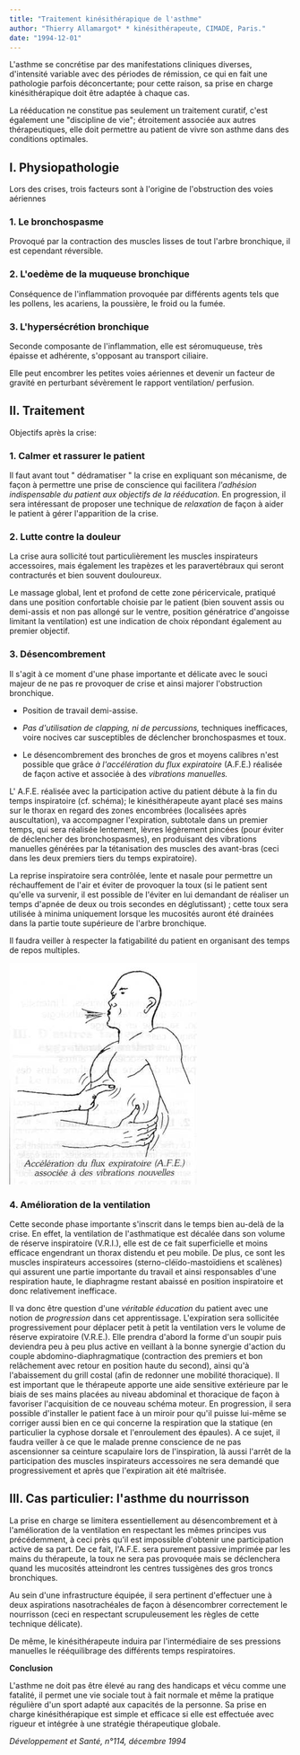```yaml
---
title: "Traitement kinésithérapique de l'asthme"
author: "Thierry Allamargot* * kinésithérapeute, CIMADE, Paris."
date: "1994-12-01"
---
```


L'asthme se concrétise par des manifestations cliniques diverses, d'intensité variable avec des périodes de rémission, ce qui en fait une pathologie parfois déconcertante; pour cette raison, sa prise en charge kinésithérapique doit être adaptée à chaque cas.

La rééducation ne constitue pas seulement un traitement curatif, c'est également une "discipline de vie"; étroitement associée aux autres thérapeutiques, elle doit permettre au patient de vivre son asthme dans des conditions optimales.

## **I. Physiopathologie**

Lors des crises, trois facteurs sont à l'origine de l'obstruction des voies aériennes

### **1. Le bronchospasme**

Provoqué par la contraction des muscles lisses de tout l'arbre bronchique, il est cependant réversible.

### **2. L'oedème de la muqueuse** **bronchique**

Conséquence de l'inflammation provoquée par différents agents tels que les pollens, les acariens, la poussière, le froid ou la fumée.

### **3. L'hypersécrétion bronchique**

Seconde composante de l'inflammation, elle est séromuqueuse, très épaisse et adhérente, s'opposant au transport ciliaire.

Elle peut encombrer les petites voies aériennes et devenir un facteur de gravité en perturbant sévèrement le rapport ventilation/ perfusion.

## **II.** **Traitement**

Objectifs après la crise:

### **1. Calmer et rassurer le patient**

Il faut avant tout " dédramatiser " la crise en expliquant son mécanisme, de façon à permettre une prise de conscience qui facilitera _l'adhésion indispensable du patient aux objectifs de la rééducation._ En progression, il sera intéressant de proposer une technique de _relaxation_ de façon à aider le patient à gérer l'apparition de la crise.

### **2. Lutte contre la douleur**

La crise aura sollicité tout particulièrement les muscles inspirateurs accessoires, mais également les trapèzes et les paravertébraux qui seront contracturés et bien souvent douloureux.

Le massage global, lent et profond de cette zone péricervicale, pratiqué dans une position confortable choisie par le patient (bien souvent assis ou demi-assis et non pas allongé sur le ventre, position génératrice d'angoisse limitant la ventilation) est une indication de choix répondant également au premier objectif.

### **3. Désencombrement**

Il s'agit à ce moment d'une phase importante et délicate avec le souci majeur de ne pas re provoquer de crise et ainsi majorer l'obstruction bronchique.

*   Position de travail demi-assise.

*   _Pas d'utilisation de clapping, ni de percussions,_ techniques inefficaces, voire nocives car susceptibles de déclencher bronchospasmes et toux.

*   Le désencombrement des bronches de gros et moyens calibres n'est possible que grâce _à l'accélération du flux expiratoire_ (A.F.E.) réalisée de façon active et associée à des _vibrations manuelles._

L' A.F.E. réalisée avec la participation active du patient débute à la fin du temps inspiratoire (cf. schéma); le kinésithérapeute ayant placé ses mains sur le thorax en regard des zones encombrées (localisées après auscultation), va accompagner l'expiration, subtotale dans un premier temps, qui sera réalisée lentement, lèvres légèrement pincées (pour éviter de déclencher des bronchospasmes), en produisant des vibrations manuelles générées par la tétanisation des muscles des avant-bras (ceci dans les deux premiers tiers du temps expiratoire).

La reprise inspiratoire sera contrôlée, lente et nasale pour permettre un réchauffement de l'air et éviter de provoquer la toux (si le patient sent qu'elle va survenir, il est possible de l'éviter en lui demandant de réaliser un temps d'apnée de deux ou trois secondes en déglutissant) ; cette toux sera utilisée à minima uniquement lorsque les mucosités auront été drainées dans la partie toute supérieure de l'arbre bronchique.

Il faudra veiller à respecter la fatigabilité du patient en organisant des temps de repos multiples.

![](i621-1.jpg)


### **4. Amélioration de la ventilation**

Cette seconde phase importante s'inscrit dans le temps bien au-delà de la crise. En effet, la ventilation de l'asthmatique est décalée dans son volume de réserve inspiratoire (V.R.I.), elle est de ce fait superficielle et moins efficace engendrant un thorax distendu et peu mobile. De plus, ce sont les muscles inspirateurs accessoires (sterno-cléïdo-mastoïdiens et scalènes) qui assurent une partie importante du travail et ainsi responsables d'une respiration haute, le diaphragme restant abaissé en position inspiratoire et donc relativement inefficace.

Il va donc être question d'une _véritable éducation_ du patient avec une notion de _progression_ dans cet apprentissage. L'expiration sera sollicitée progressivement pour déplacer petit à petit la ventilation vers le volume de réserve expiratoire (V.R.E.). Elle prendra d'abord la forme d'un soupir puis deviendra peu à peu plus active en veillant à la bonne synergie d'action du couple abdomino-diaphragmatique (contraction des premiers et bon relâchement avec retour en position haute du second), ainsi qu'à l'abaissement du grill costal (afin de redonner une mobilité thoracique). Il est important que le thérapeute apporte une aide sensitive extérieure par le biais de ses mains placées au niveau abdominal et thoracique de façon à favoriser l'acquisition de ce nouveau schéma moteur. En progression, il sera possible d'installer le patient face à un miroir pour qu'il puisse lui-même se corriger aussi bien en ce qui concerne la respiration que la statique (en particulier la cyphose dorsale et l'enroulement des épaules). A ce sujet, il faudra veiller à ce que le malade prenne conscience de ne pas ascensionner sa ceinture scapulaire lors de l'inspiration, là aussi l'arrêt de la participation des muscles inspirateurs accessoires ne sera demandé que progressivement et après que l'expiration ait été maîtrisée.

## **III. Cas particulier: l'asthme du nourrisson**

La prise en charge se limitera essentiellement au désencombrement et à l'amélioration de la ventilation en respectant les mêmes principes vus précédemment, à ceci près qu'il est impossible d'obtenir une participation active de sa part. De ce fait, l'A.F.E. sera purement passive imprimée par les mains du thérapeute, la toux ne sera pas provoquée mais se déclenchera quand les mucosités atteindront les centres tussigènes des gros troncs bronchiques.

Au sein d'une infrastructure équipée, il sera pertinent d'effectuer une à deux aspirations nasotrachéales de façon à désencombrer correctement le nourrisson (ceci en respectant scrupuleusement les règles de cette technique délicate).

De même, le kinésithérapeute induira par l'intermédiaire de ses pressions manuelles le rééquilibrage des différents temps respiratoires.

**Conclusion**

L'asthme ne doit pas être élevé au rang des handicaps et vécu comme une fatalité, il permet une vie sociale tout à fait normale et même la pratique régulière d'un sport adapté aux capacités de la personne. Sa prise en charge kinésithérapique est simple et efficace si elle est effectuée avec rigueur et intégrée à une stratégie thérapeutique globale.

_Développement et Santé, n°114, décembre 1994_